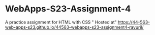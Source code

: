 # WebApps-S23-Assignment-4
A practice assignment for HTML with CSS
" Hosted at" https://44-563-web-apps-s23.github.io/44563-webapps-s23-assignment4-ravuril/
